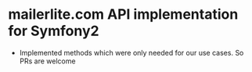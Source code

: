 mailerlite.com API implementation for Symfony2
==============================================

- Implemented methods which were only needed for our use cases. So PRs are welcome